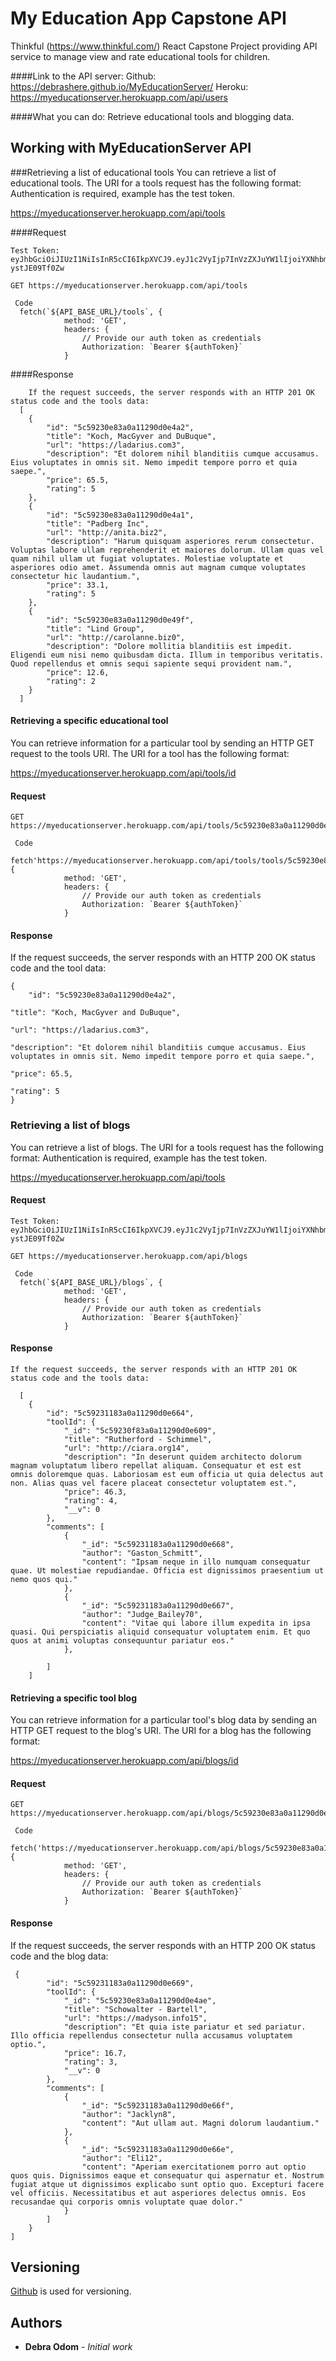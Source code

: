 # My Education App Capstone API

Thinkful (https://www.thinkful.com/) React Capstone Project providing API service to manage view and rate educational tools for children.

####Link to the API server:	
	Github: https://debrashere.github.io/MyEducationServer/
	Heroku: https://myeducationserver.herokuapp.com/api/users

 
####What you can do: 
    Retrieve educational tools and blogging data.

## Working with MyEducationServer API

###Retrieving a list of educational tools
You can retrieve a list of educational tools. The URI for a tools request has the following format: Authentication is required, example has the test token.

 
https://myeducationserver.herokuapp.com/api/tools

####Request
```
Test Token: eyJhbGciOiJIUzI1NiIsInR5cCI6IkpXVCJ9.eyJ1c2VyIjp7InVzZXJuYW1lIjoiYXNhbmRlcnMiLCJmaXJzdE5hbWUiOiJhbm4iLCJsYXN0TmFtZSI6InNhbmRlcnMifSwiaWF0IjoxNTQ5NDE2NDg4LCJleHAiOjE1NTAwMjEyODgsInN1YiI6ImFzYW5kZXJzIn0.sZuOkXXdZCe6bplTLJVciDVDm73eex-ystJE09Tf0Zw

GET https://myeducationserver.herokuapp.com/api/tools

 Code
  fetch(`${API_BASE_URL}/tools`, {
            method: 'GET',
            headers: {
                // Provide our auth token as credentials
                Authorization: `Bearer ${authToken}`
            }
```

####Response
```
    If the request succeeds, the server responds with an HTTP 201 OK status code and the tools data:
  [   
    {
        "id": "5c59230e83a0a11290d0e4a2",
        "title": "Koch, MacGyver and DuBuque",
        "url": "https://ladarius.com3",
        "description": "Et dolorem nihil blanditiis cumque accusamus. Eius voluptates in omnis sit. Nemo impedit tempore porro et quia saepe.",
        "price": 65.5,
        "rating": 5
    },
    {
        "id": "5c59230e83a0a11290d0e4a1",
        "title": "Padberg Inc",
        "url": "http://anita.biz2",
        "description": "Harum quisquam asperiores rerum consectetur. Voluptas labore ullam reprehenderit et maiores dolorum. Ullam quas vel quam nihil ullam ut fugiat voluptates. Molestiae voluptate et asperiores odio amet. Assumenda omnis aut magnam cumque voluptates consectetur hic laudantium.",
        "price": 33.1,
        "rating": 5
    },
    {
        "id": "5c59230e83a0a11290d0e49f",
        "title": "Lind Group",
        "url": "http://carolanne.biz0",
        "description": "Dolore mollitia blanditiis est impedit. Eligendi eum nisi nemo quibusdam dicta. Illum in temporibus veritatis. Quod repellendus et omnis sequi sapiente sequi provident nam.",
        "price": 12.6,
        "rating": 2
    }
  ]
  ```

#### Retrieving a specific educational tool
You can retrieve information for a particular tool by sending an HTTP GET request to the tools URI. The URI for a tool has the following format:

https://myeducationserver.herokuapp.com/api/tools/id

#### Request

```
GET https://myeducationserver.herokuapp.com/api/tools/5c59230e83a0a11290d0e4a2

 Code
  fetch'https://myeducationserver.herokuapp.com/api/tools/tools/5c59230e83a0a11290d0e4a2', {
            method: 'GET',
            headers: {
                // Provide our auth token as credentials
                Authorization: `Bearer ${authToken}`
            } 

```
#### Response
If the request succeeds, the server responds with an HTTP 200 OK status code and the tool data:

```
{
    "id": "5c59230e83a0a11290d0e4a2",
    
"title": "Koch, MacGyver and DuBuque",
    
"url": "https://ladarius.com3",
    
"description": "Et dolorem nihil blanditiis cumque accusamus. Eius voluptates in omnis sit. Nemo impedit tempore porro et quia saepe.",
    
"price": 65.5,
    
"rating": 5
}
```

### Retrieving a list of blogs
You can retrieve a list of blogs. The URI for a tools request has the following format: Authentication is required, example has the test token.

https://myeducationserver.herokuapp.com/api/tools

#### Request
```
Test Token: eyJhbGciOiJIUzI1NiIsInR5cCI6IkpXVCJ9.eyJ1c2VyIjp7InVzZXJuYW1lIjoiYXNhbmRlcnMiLCJmaXJzdE5hbWUiOiJhbm4iLCJsYXN0TmFtZSI6InNhbmRlcnMifSwiaWF0IjoxNTQ5NDE2NDg4LCJleHAiOjE1NTAwMjEyODgsInN1YiI6ImFzYW5kZXJzIn0.sZuOkXXdZCe6bplTLJVciDVDm73eex-ystJE09Tf0Zw

GET https://myeducationserver.herokuapp.com/api/blogs

 Code
  fetch(`${API_BASE_URL}/blogs`, {
            method: 'GET',
            headers: {
                // Provide our auth token as credentials
                Authorization: `Bearer ${authToken}`
            }

```

#### Response
    If the request succeeds, the server responds with an HTTP 201 OK status code and the tools data:

```
  [
    {
        "id": "5c59231183a0a11290d0e664",
        "toolId": {
            "_id": "5c59230f83a0a11290d0e609",
            "title": "Rutherford - Schimmel",
            "url": "http://ciara.org14",
            "description": "In deserunt quidem architecto dolorum magnam voluptatum libero repellat aliquam. Consequatur et est est omnis doloremque quas. Laboriosam est eum officia ut quia delectus aut non. Alias quas vel facere placeat consectetur voluptatem est.",
            "price": 46.3,
            "rating": 4,
            "__v": 0
        },
        "comments": [
            {
                "_id": "5c59231183a0a11290d0e668",
                "author": "Gaston_Schmitt",
                "content": "Ipsam neque in illo numquam consequatur quae. Ut molestiae repudiandae. Officia est dignissimos praesentium ut nemo quos qui."
            },
            {
                "_id": "5c59231183a0a11290d0e667",
                "author": "Judge_Bailey70",
                "content": "Vitae qui labore illum expedita in ipsa quasi. Qui perspiciatis aliquid consequatur voluptatem enim. Et quo quos at animi voluptas consequuntur pariatur eos."
            },
           
        ]
    ]
```

#### Retrieving a specific tool blog
You can retrieve information for a particular tool's blog data by sending an HTTP GET request to the blog's URI. The URI for a blog has the following format:

 
https://myeducationserver.herokuapp.com/api/blogs/id

#### Request

```
GET https://myeducationserver.herokuapp.com/api/blogs/5c59230e83a0a11290d0e4ae

 Code
  fetch('https://myeducationserver.herokuapp.com/api/blogs/5c59230e83a0a11290d0e4ae', {
            method: 'GET',
            headers: {
                // Provide our auth token as credentials
                Authorization: `Bearer ${authToken}`
            }
```


 
#### Response

If the request succeeds, the server responds with an HTTP 200 OK status code and the blog data:

```
 {
        "id": "5c59231183a0a11290d0e669",
        "toolId": {
            "_id": "5c59230e83a0a11290d0e4ae",
            "title": "Schowalter - Bartell",
            "url": "https://madyson.info15",
            "description": "Et quia iste pariatur et sed pariatur. Illo officia repellendus consectetur nulla accusamus voluptatem optio.",
            "price": 16.7,
            "rating": 3,
            "__v": 0
        },
        "comments": [
            {
                "_id": "5c59231183a0a11290d0e66f",
                "author": "Jacklyn8",
                "content": "Aut ullam aut. Magni dolorum laudantium."
            },
            {
                "_id": "5c59231183a0a11290d0e66e",
                "author": "Eli12",
                "content": "Aperiam exercitationem porro aut optio quos quis. Dignissimos eaque et consequatur qui aspernatur et. Nostrum fugiat atque ut dignissimos explicabo sunt optio quo. Excepturi facere vel officiis. Necessitatibus et aut asperiores delectus omnis. Eos recusandae qui corporis omnis voluptate quae dolor."
            }            
        ]
    }
]
 ```

## Versioning

 [Github](https://github.com/) is used for versioning.

## Authors

* **Debra Odom** - *Initial work* 
